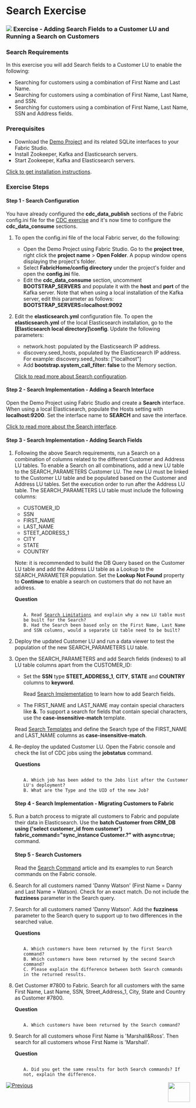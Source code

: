 # Search Exercise

### ![](/academy/images/Exercise.png) Exercise - Adding Search Fields to a Customer LU and Running a Search on Customers

### Search Requirements

In this exercise you will add Search fields to a Customer LU to enable the following:

- Searching for customers using a combination of First Name and Last Name.
- Searching for customers using a combination of First Name, Last Name, and SSN.
- Searching for customers using a combination of First Name, Last Name, SSN and Address fields.

### Prerequisites

- Download the [Demo Project](/articles/demo_project) and its related SQLite interfaces to your Fabric Studio. 
- Install Zookeeper, Kafka and Elasticsearch servers.
- Start Zookeeper, Kafka and Elasticsearch servers.

[Click to get installation instructions](/articles/demo_project/Fabric_Demo_Project/01_local_installation_of_zookeper_kafka_and_ES.md).  

### **Exercise Steps** 

#### Step 1 - Search Configuration

You have already configured the **cdc_data_publish** sections of the Fabric config.ini file for the [CDC exercise](06_cdc_implementation_and_configuration_exercise.md) and it's now time to configure the **cdc_data_consume** sections. 

1.  To open the config.ini file of the local Fabric server, do the following:

     - Open the Demo Project using Fabric Studio. Go to the **project tree**, right click the **project name** > **Open Folder**. A popup window opens displaying the project's folder.
     - Select **FabricHome/config directory** under the project's folder and open the **config.ini** file.
     - Edit the **cdc_data_consume** section, uncomment **BOOTSTRAP_SERVERS** and populate it with the **host** and **port** of the Kafka server. Note that when using a local installation of the Kafka server, edit this parameter as follows: **BOOTSTRAP_SERVERS=localhost:9092**

2. Edit the **elasticsearch.yml** configuration file. To open the **elasticsearch.yml** of the local Elasticsearch installation, go to the **[Elasticsearch local directory]\config**. Update the following parameters:

   - network.host: populated by the Elasticsearch IP address.
   - discovery.seed_hosts, populated by the Elasticsearch IP address. For example: discovery.seed_hosts: ["localhost"]
   - Add **bootstrap.system_call_filter: false** to the Memory section. 

   [Click to read more about Search configuration](/articles/18_fabric_cdc/cdc_consumers/search/07_search_configuration.md).

#### Step 2 - Search Implementation - Adding a Search Interface

Open the Demo Project using Fabric Studio and create a **Search** interface. When using a local Elasticsearch, populate the Hosts setting with **localhost:9200**. Set the interface name to **SEARCH** and save the interface.

   [Click to read more about the Search interface](/articles/18_fabric_cdc/cdc_consumers/search/02_search_implementation.md#creating-a-search-engine-interface).

#### Step 3 - Search Implementation - Adding Search Fields

1. Following the above Search requirements, run a Search on a combination of columns related to the different Customer and Address LU tables. To enable a Search on all  combinations, add a new LU table to the SEARCH_PARAMETERS Customer LU. The new LU must be linked to the Customer LU table and be populated based on the Customer and Address LU tables. Set the execution order to run after the Address LU table. The SEARCH_PARAMETERS LU table must include the following columns:

   - CUSTOMER_ID
   - SSN
   - FIRST_NAME
   - LAST_NAME
   - STEET_ADDRESS_1
   - CITY
   - STATE
   - COUNTRY

   

   Note: it is recommended to build the DB Query based on the Customer LU table and add the Address LU table as a Lookup to the SEARCH_PARAMETER population. Set the **Lookup Not Found** property to **Continue** to enable a search on customers that do not have an address.

   **Question**

   <ul>
   <pre><code>
   A. Read <a href="/articles/18_fabric_cdc/cdc_consumers/search/06_search_solution_limitations.md">Search Limitations</a> and explain why a new LU table must be built for the Search? 
   B. Had the Search been based only on the First Name, Last Name and SSN columns, would a separate LU table need to be built?
   </code></pre>
   </ul>

2. Deploy the updated Customer LU and run a data viewer to test the population of the new SEARCH_PARAMETERS LU table.

3. Open the SEARCH_PARAMETERS and add Search fields (indexes) to all LU table columns apart from the CUSTOMER_ID:

   - Set the **SSN** type **STEET_ADDRESS_1**, **CITY**, **STATE** and **COUNTRY** columns to **keyword**. 

     Read [Search Implementation](/articles/18_fabric_cdc/cdc_consumers/search/02_search_implementation.md) to learn how to add Search fields.

   - The FIRST_NAME and LAST_NAME may contain special characters like **&**. To support a search for fields that contain special characters, use the **case-insensitive-match** template.

   Read [Search Templates](/articles/18_fabric_cdc/cdc_consumers/search/04_search_templates.md) and define the Search type of the FIRST_NAME and LAST_NAME columns as  **case-insensitive-match**.

     

4. Re-deploy the updated Customer LU. Open the Fabric console and check the list of CDC jobs using the **jobstatus** command.

   **Questions**

   <ul>
   <pre><code>
   A. Which job has been added to the Jobs list after the Customer LU's deployment?
   B. What are the Type and the UID of the new Job? 
   </code></pre>
   </ul>

   

   #### Step 4 - Search Implementation - Migrating Customers to Fabric

1. Run a batch process to migrate all customers to Fabric and populate their data in Elasticsearch. Use the **batch Customer from CRM_DB using ('select customer_id from customer')  fabric_command="sync_instance Customer.?" with async=true;** command.

   

   #### Step 5 - Search Customers

   Read the [Search Command](/articles/18_fabric_cdc/cdc_consumers/search/05_search_command.md) article and its examples to run Search commands on the Fabric console. 

1. Search for all customers named 'Danny Watson' (First Name = Danny and Last Name = Watson).  Check for an exact match. Do not include the **fuzziness** parameter in the Search query.

2. Search for all customers named  'Danny Watson'. Add the **fuzziness** parameter to the Search query to support up to two differences in the searched value. 

   **Questions**

   <ul>
   <pre><code>
   A. Which customers have been returned by the first Search command? 
   B. Which customers have been returned by the second Search command?
   C. Please explain the difference between both Search commands in the returned results.
   </code></pre>
   </ul>

3. Get Customer #7800 to Fabric. Search for all customers with the same First Name, Last Name, SSN, Street_Address_1, City, State and Country as Customer #7800. 

   **Question**

   <ul>
   <pre><code>
   A. Which customers have been returned by the Search command? 
   </code></pre>
   </ul>

4. Search for all customers whose First Name is 'Marshall&Ross'. Then search for all customers whose First Name is 'Marshall'.

   **Question**

   <ul>
   <pre><code>
   A. Did you get the same results for both Search commands? If not, explain the difference.
   </code></pre>
   </ul>



[![Previous](/articles/images/Previous.png)](09_search_command.md)[<img align="right" width="60" height="54" src="/articles/images/Next.png">](11_search_exercise_solution.md)

